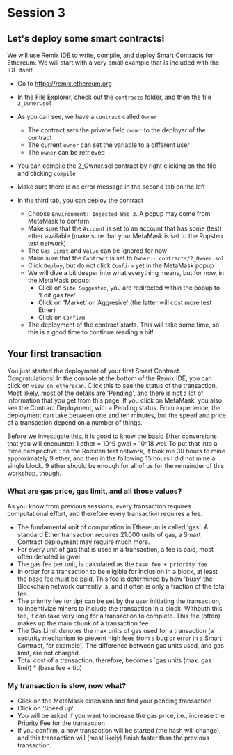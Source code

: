 # Session 3

## Let's deploy some smart contracts!

We will use Remix IDE to write, compile, and deploy Smart Contracts for Ethereum. We will start with a very small example that is included with the IDE itself.

- Go to https://remix.ethereum.org
- In the File Explorer, check out the `contracts` folder, and then the file `2_Owner.sol`
- As you can see, we have a `contract` called `Owner`

  - The contract sets the private field `owner` to the deployer of the contract
  - The current `owner` can set the variable to a different user
  - The `owner` can be retrieved

- You can compile the 2_Owner.sol contract by right clicking on the file and clicking `compile`
- Make sure there is no error message in the second tab on the left
- In the third tab, you can deploy the contract
  - Choose `Environment: Injected Web 3`. A popup may come from MetaMask to confirm
  - Make sure that the `Account` is set to an account that has some (test) ether available (make sure that your MetaMask is set to the Ropsten test network)
  - The `Gas Limit` and `Value` can be ignored for now
  - Make sure that the `Contract` is set to `Owner - contracts/2_Owner.sol`
  - Click `Deploy`, but do not click `Confirm` yet in the MetaMask popup
  - We will dive a bit deeper into what everything means, but for now, in the MetaMask popup:
    - Click on `Site Suggested`, you are redirected within the popup to 'Edit gas fee'
    - Click on 'Market' or 'Aggresive' (the latter will cost more test Ether)
    - Click on `Confirm`
  - The deployment of the contract starts. This will take some time, so this is a good time to continue reading a bit!

## Your first transaction

You just started the deployment of your first Smart Contract. Congratulations! In the console at the bottom of the Remix IDE, you can click on `view on etherscan`. Click this to see the status of the transaction. Most likely, most of the details are 'Pending', and there is not a lot of information that you get from this page. If you click on MetaMask, you also see the Contract Deployment, with a Pending status. From experience, the deployment can take between one and ten minutes, but the speed and price of a transaction depend on a number of things.

Before we investigate this, it is good to know the basic Ether conversions that you will encounter: 1 ether = 10^9 gwei = 10^18 wei. To put that into a 'time perspective': on the Ropsten test network, it took me 30 hours to mine approximately 9 ether, and then in the following 15 hours I did not mine a single block. 9 ether should be enough for all of us for the remainder of this workshop, though.

### What are gas price, gas limit, and all those values?

As you know from previous sessions, every transaction requires computational effort, and therefore every transaction requires a fee.

- The fundamental unit of computation in Ethereum is called 'gas'. A standard Ether transaction requires 21.000 units of gas, a Smart Contract deployment may require much more.
- For every unit of gas that is used in a transaction, a fee is paid, most often denoted in gwei
- The gas fee per unit, is calculated as the `base fee + priority fee`
- In order for a transaction to be eligible for inclusion in a block, at least the base fee must be paid. This fee is determined by how 'busy' the Blockchain network currently is, and it often is only a fraction of the total fee.
- The priority fee (or tip) can be set by the user initiating the transaction, to incentivize miners to include the transaction in a block. Withouth this fee, it can take very long for a transaction to complete. This fee (often) makes up the main chunk of a transaction fee.
- The Gas Limit denotes the max units of gas used for a transaction (a security mechanism to prevent high fees from a bug or error in a Smart Contract, for example). The difference between gas units used, and gas limit, are not charged.
- Total cost of a transaction, therefore, becomes `gas units (max. gas limit) \* (base fee + tip)

### My transaction is slow, now what?

- Click on the MetaMask extension and find your pending transaction
- Click on 'Speed up'
- You will be asked if you want to increase the gas price, i.e., increase the Priority Fee for the transaction
- If you confirm, a new transaction will be started (the hash will change), and this transaction will (most likely) finish faster than the previous transaction.
